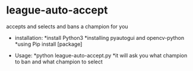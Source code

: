 # league-auto-accept
accepts and selects and bans a champion for you

* installation:
*install Python3
*installing pyautogui and opencv-python
*using Pip install [package]

* Usage:
*python league-auto-accept.py
*it will ask you what champion to ban and what champion to select
